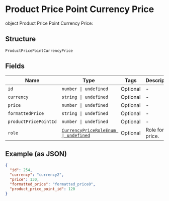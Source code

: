 
# Product Price Point Currency Price

object Product Price Point Currency Price:

## Structure

`ProductPricePointCurrencyPrice`

## Fields

| Name | Type | Tags | Description |
|  --- | --- | --- | --- |
| `id` | `number \| undefined` | Optional | - |
| `currency` | `string \| undefined` | Optional | - |
| `price` | `number \| undefined` | Optional | - |
| `formattedPrice` | `string \| undefined` | Optional | - |
| `productPricePointId` | `number \| undefined` | Optional | - |
| `role` | [`CurrencyPriceRoleEnum \| undefined`](../../doc/models/currency-price-role-enum.md) | Optional | Role for the price. |

## Example (as JSON)

```json
{
  "id": 254,
  "currency": "currency2",
  "price": 130,
  "formatted_price": "formatted_price0",
  "product_price_point_id": 120
}
```

